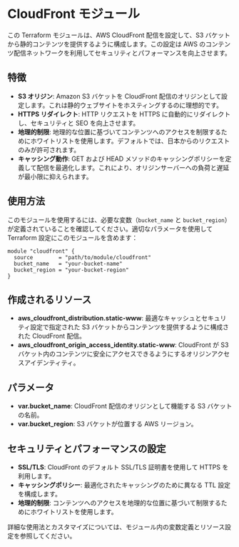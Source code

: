 # CloudFront モジュール

この Terraform モジュールは、AWS CloudFront 配信を設定して、S3 バケットから静的コンテンツを提供するように構成します。この設定は AWS のコンテンツ配信ネットワークを利用してセキュリティとパフォーマンスを向上させます。

## 特徴

- **S3 オリジン**: Amazon S3 バケットを CloudFront 配信のオリジンとして設定します。これは静的ウェブサイトをホスティングするのに理想的です。
- **HTTPS リダイレクト**: HTTP リクエストを HTTPS に自動的にリダイレクトし、セキュリティと SEO を向上させます。
- **地理的制限**: 地理的な位置に基づいてコンテンツへのアクセスを制限するためにホワイトリストを使用します。デフォルトでは、日本からのリクエストのみが許可されます。
- **キャッシング動作**: GET および HEAD メソッドのキャッシングポリシーを定義して配信を最適化します。これにより、オリジンサーバーへの負荷と遅延が最小限に抑えられます。

## 使用方法

このモジュールを使用するには、必要な変数（`bucket_name` と `bucket_region`）が定義されていることを確認してください。適切なパラメータを使用して Terraform 設定にこのモジュールを含めます：

```hcl
module "cloudfront" {
  source        = "path/to/module/cloudfront"
  bucket_name   = "your-bucket-name"
  bucket_region = "your-bucket-region"
}
```

## 作成されるリソース

- **aws_cloudfront_distribution.static-www**: 最適なキャッシュとセキュリティ設定で指定された S3 バケットからコンテンツを提供するように構成された CloudFront 配信。
- **aws_cloudfront_origin_access_identity.static-www**: CloudFront が S3 バケット内のコンテンツに安全にアクセスできるようにするオリジンアクセスアイデンティティ。

## パラメータ

- **var.bucket_name**: CloudFront 配信のオリジンとして機能する S3 バケットの名前。
- **var.bucket_region**: S3 バケットが位置する AWS リージョン。

## セキュリティとパフォーマンスの設定

- **SSL/TLS**: CloudFront のデフォルト SSL/TLS 証明書を使用して HTTPS を利用します。
- **キャッシングポリシー**: 最適化されたキャッシングのために異なる TTL 設定を構成します。
- **地理的制限**: コンテンツへのアクセスを地理的な位置に基づいて制限するためにホワイトリストを使用します。

詳細な使用法とカスタマイズについては、モジュール内の変数定義とリソース設定を参照してください。
